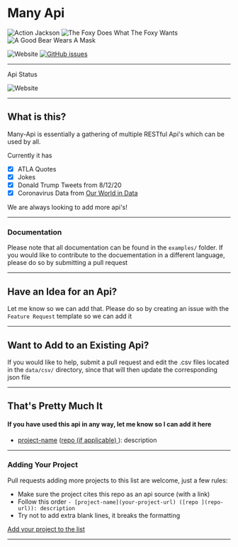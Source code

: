 # Many Api
![Action Jackson](https://github.com/Maanuj-Vora/Many-Api/workflows/Action%20Jackson/badge.svg)
![The Foxy Does What The Foxy Wants](https://github.com/Maanuj-Vora/Many-Api/workflows/The%20Foxy%20Does%20What%20The%20Foxy%20Wants/badge.svg)
![A Good Bear Wears A Mask](https://github.com/Maanuj-Vora/Many-Api/workflows/A%20Good%20Bear%20Wears%20A%20Mask/badge.svg)

![Website](https://img.shields.io/website?down_color=red&down_message=Api%20Is%20Offline&style=for-the-badge&up_message=Api%20Is%20Online&url=https%3A%2F%2Fmany-api.vercel.app%2F)
[![GitHub issues](https://img.shields.io/github/issues/Maanuj-Vora/Many-Api?style=for-the-badge)](https://github.com/Maanuj-Vora/Many-Api/issues)


---

Api Status

![Website](https://img.shields.io/website?label=Coronavirus%20Api&style=flat-square&url=https%3A%2F%2Fmany-api.vercel.app%2Fcoronavirus%2FgetData)

---

## What is this?
Many-Api is essentially a gathering of multiple RESTful Api's which can be used by all.

Currently it has
- [x] ATLA Quotes
- [x] Jokes
- [x] Donald Trump Tweets from 8/12/20
- [x] Coronavirus Data from [Our World in Data](https://ourworldindata.org/coronavirus)

We are always looking to add more api's!

---
### Documentation

Please note that all documentation can be found in the `examples/` folder. If you would like to contribute to the docuementation in a different language, please do so by submitting a pull request

---

## Have an Idea for an Api?

Let me know so we can add that. Please do so by creating an issue with the `Feature Request` template so we can add it

---

## Want to Add to an Existing Api?

If you would like to help, submit a pull request and edit the .csv files located in the `data/csv/` directory, since that will then update the corresponding json file

---

## That's Pretty Much It

#### If you have used this api in any way, let me know so I can add it here

- [project-name](your-project-url) ([repo (if applicable) ](repo-url)): description

---
### Adding Your Project
Pull requests adding more projects to this list are welcome, just a few rules:
- Make sure the project cites this repo as an api source (with a link) 
- Follow this order `- [project-name](your-project-url) ([repo ](repo-url)): description`
- Try not to add extra blank lines, it breaks the formatting

 [Add your project to the list](https://github.com/Maanuj-Vora/Many-Api/edit/master/README.md)

---

